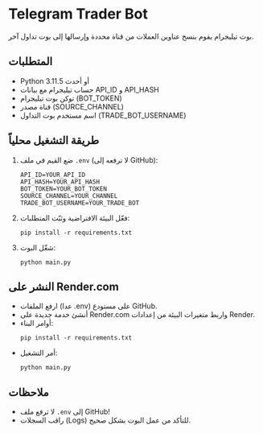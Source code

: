 # Telegram Trader Bot

بوت تيليجرام يقوم بنسخ عناوين العملات من قناة محددة وإرسالها إلى بوت تداول آخر.

## المتطلبات
- Python 3.11.5 أو أحدث
- حساب تيليجرام مع بيانات API_ID و API_HASH
- توكن بوت تيليجرام (BOT_TOKEN)
- قناة مصدر (SOURCE_CHANNEL)
- اسم مستخدم بوت التداول (TRADE_BOT_USERNAME)

## طريقة التشغيل محلياً
1. ضع القيم في ملف `.env` (لا ترفعه إلى GitHub):
    ```
    API_ID=YOUR_API_ID
    API_HASH=YOUR_API_HASH
    BOT_TOKEN=YOUR_BOT_TOKEN
    SOURCE_CHANNEL=YOUR_CHANNEL
    TRADE_BOT_USERNAME=YOUR_TRADE_BOT
    ```
2. فعّل البيئة الافتراضية وثبّت المتطلبات:
    ```
    pip install -r requirements.txt
    ```
3. شغّل البوت:
    ```
    python main.py
    ```

## النشر على Render.com
- ارفع الملفات (عدا .env) على مستودع GitHub.
- أنشئ خدمة جديدة على Render.com واربط متغيرات البيئة من إعدادات Render.
- أوامر البناء:
    ```
    pip install -r requirements.txt
    ```
- أمر التشغيل:
    ```
    python main.py
    ```

## ملاحظات
- لا ترفع ملف `.env` إلى GitHub!
- راقب السجلات (Logs) للتأكد من عمل البوت بشكل صحيح.